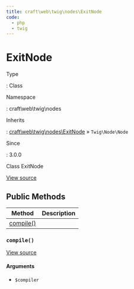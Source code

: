 ```yaml
---
title: craft\web\twig\nodes\ExitNode
code:
  - php
  - twig
---
```


# ExitNode

Type

:   Class

Namespace

:   craft\web\twig\nodes

Inherits

:   [craft\web\twig\nodes\ExitNode](craft-web-twig-nodes-exitnode.md) &raquo;
`Twig\Node\Node`

Since

:   3.0.0



Class ExitNode





[View source](https://github.com/craftcms/cms/blob/master/src/web/twig/nodes/ExitNode.php)






## Public Methods

| Method                                                       | Description
| ------------------------------------------------------------ | -----------
| [compile()](craft-web-twig-nodes-exitnode.md#method-compile) |

### `compile()`










[View source](https://github.com/craftcms/cms/blob/master/src/web/twig/nodes/ExitNode.php#L40-L103)


#### Arguments

- `$compiler`











